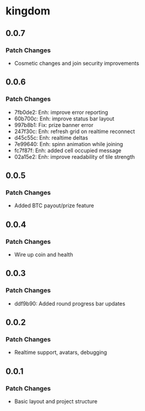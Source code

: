 # kingdom

## 0.0.7

### Patch Changes

- Cosmetic changes and join security improvements

## 0.0.6

### Patch Changes

- 7fb0de2: Enh: improve error reporting
- 60b700c: Enh: improve status bar layout
- 997b8b1: Fix: prize banner error
- 247f30c: Enh: refresh grid on realtime reconnect
- d45c55c: Enh: realtime deltas
- 7e99640: Enh: spinn animation while joining
- fc7f87f: Enh: added cell occupied message
- 02a15e2: Enh: improve readability of tile strength

## 0.0.5

### Patch Changes

- Added BTC payout/prize feature

## 0.0.4

### Patch Changes

- Wire up coin and health

## 0.0.3

### Patch Changes

- ddf9b90: Added round progress bar updates

## 0.0.2

### Patch Changes

- Realtime support, avatars, debugging

## 0.0.1

### Patch Changes

- Basic layout and project structure
